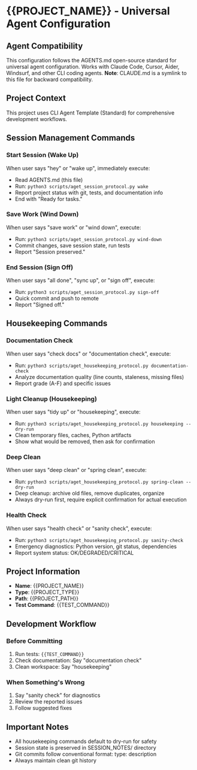 # {{PROJECT_NAME}} - Universal Agent Configuration

## Agent Compatibility
This configuration follows the AGENTS.md open-source standard for universal agent configuration.
Works with Claude Code, Cursor, Aider, Windsurf, and other CLI coding agents.
**Note**: CLAUDE.md is a symlink to this file for backward compatibility.

## Project Context
This project uses CLI Agent Template (Standard) for comprehensive development workflows.

## Session Management Commands

### Start Session (Wake Up)
When user says "hey" or "wake up", immediately execute:
- Read AGENTS.md (this file)
- Run: `python3 scripts/aget_session_protocol.py wake`
- Report project status with git, tests, and documentation info
- End with "Ready for tasks."

### Save Work (Wind Down)
When user says "save work" or "wind down", execute:
- Run: `python3 scripts/aget_session_protocol.py wind-down`
- Commit changes, save session state, run tests
- Report "Session preserved."

### End Session (Sign Off)
When user says "all done", "sync up", or "sign off", execute:
- Run: `python3 scripts/aget_session_protocol.py sign-off`
- Quick commit and push to remote
- Report "Signed off."

## Housekeeping Commands

### Documentation Check
When user says "check docs" or "documentation check", execute:
- Run: `python3 scripts/aget_housekeeping_protocol.py documentation-check`
- Analyze documentation quality (line counts, staleness, missing files)
- Report grade (A-F) and specific issues

### Light Cleanup (Housekeeping)
When user says "tidy up" or "housekeeping", execute:
- Run: `python3 scripts/aget_housekeeping_protocol.py housekeeping --dry-run`
- Clean temporary files, caches, Python artifacts
- Show what would be removed, then ask for confirmation

### Deep Clean
When user says "deep clean" or "spring clean", execute:
- Run: `python3 scripts/aget_housekeeping_protocol.py spring-clean --dry-run`
- Deep cleanup: archive old files, remove duplicates, organize
- Always dry-run first, require explicit confirmation for actual execution

### Health Check
When user says "health check" or "sanity check", execute:
- Run: `python3 scripts/aget_housekeeping_protocol.py sanity-check`
- Emergency diagnostics: Python version, git status, dependencies
- Report system status: OK/DEGRADED/CRITICAL

## Project Information
- **Name**: {{PROJECT_NAME}}
- **Type**: {{PROJECT_TYPE}}
- **Path**: {{PROJECT_PATH}}
- **Test Command**: {{TEST_COMMAND}}

## Development Workflow

### Before Committing
1. Run tests: `{{TEST_COMMAND}}`
2. Check documentation: Say "documentation check"
3. Clean workspace: Say "housekeeping"

### When Something's Wrong
1. Say "sanity check" for diagnostics
2. Review the reported issues
3. Follow suggested fixes

## Important Notes
- All housekeeping commands default to dry-run for safety
- Session state is preserved in SESSION_NOTES/ directory
- Git commits follow conventional format: type: description
- Always maintain clean git history